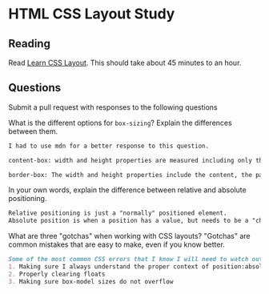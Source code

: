 # HTML CSS Layout Study

## Reading

Read [Learn CSS Layout](http://learnlayout.com). This should take about 45
 minutes to an hour.

## Questions

Submit a pull request with responses to the following questions

What is the different options for `box-sizing`? Explain the differences between
 them.

```md
I had to use mdn for a better response to this question.

content-box: width and height properties are measured including only the content, but not the padding, border or margin.

border-box: The width and height properties include the content, the padding and border, but not the margin.


```

In your own words, explain the difference between relative and absolute
 positioning.

```md
Relative positioning is just a "normally" positioned element.
Absolute position is when a position has a value, but needs to be a "child" of another position. It's context and position are defined by its parent.
```

What are three "gotchas" when working with CSS layouts? "Gotchas" are common
 mistakes that are easy to make, even if you know better.

```md
Some of the most common CSS errors that I know I will need to watch out for are:
1. Making sure I always understand the proper context of position:absolute
2. Properly clearing floats
3. Making sure box-model sizes do not overflow
```

